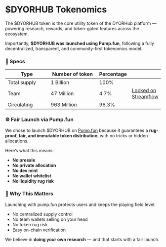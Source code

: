 # $DYORHUB Tokenomics

The $DYORHUB token is the core utility token of the DYORHub platform — powering research, rewards, and token-gated features across the ecosystem.

Importantly, **$DYORHUB was launched using Pump.fun**, following a fully decentralized, transparent, and community-first tokenomics model.

### 💎 Specs&#x20;

<table><thead><tr><th width="144.41796875">Type</th><th width="179.24609375">Number of token</th><th>Percentage</th><th></th></tr></thead><tbody><tr><td>Total supply</td><td>1 Billion</td><td>100%</td><td></td></tr><tr><td>Team</td><td>47 Million</td><td>4.7%</td><td><a href="https://app.streamflow.finance/contract/solana/mainnet/ppDvq9ponzpRoWuJD2v4oCzeWdZziWeaH4xJVvGAKtB">Locked on Streamflow </a></td></tr><tr><td>Circulating</td><td>963 Million</td><td>96.3%</td><td></td></tr></tbody></table>

### ⚙️ Fair Launch via Pump.fun

We chose to launch $DYORHUB on [Pump.fun](https://pump.fun) because it guarantees a **rug-proof, fair, and immutable token distribution**, with no tricks or hidden allocations.

Here’s what this means:

* **No presale**
* **No private allocation**
* **No dev mint**
* **No wallet whitelist**
* **No liquidity rug risk**

### 🔐 Why This Matters

Launching with pump.fun protects users and keeps the playing field level:

* No centralized supply control
* No team wallets selling on your head
* No token rug risk
* Easy on-chain verification

We believe in **doing your own research** — and that starts with a fair launch.

